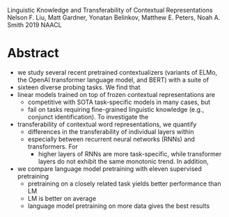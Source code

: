 Linguistic Knowledge and Transferability of Contextual Representations
Nelson F. Liu, Matt Gardner, Yonatan Belinkov, Matthew E. Peters, Noah A. Smith
2019 NAACL

# Abstract

* we study several recent pretrained contextualizers (variants of ELMo, the
  OpenAI transformer language model, and BERT) with a suite of
* sixteen diverse probing tasks. We find that
* linear models trained on top of frozen contextual representations are
  * competitive with SOTA task-specific models in many cases, but
  * fail on tasks requiring fine-grained linguistic knowledge (e.g., conjunct
    identification).  To investigate the
* transferability of contextual word representations, we quantify
  * differences in the transferability of individual layers within
  * especially between recurrent neural networks (RNNs) and transformers. For
    * higher layers of RNNs are more task-specific, while
      transformer layers do not exhibit the same monotonic trend.  In addition,
* we compare language model pretraining with eleven supervised pretraining
  * pretraining on a closely related task yields better performance than LM
  * LM is better on average
  * language model pretraining on more data gives the best results
